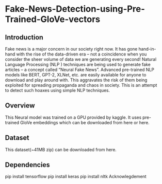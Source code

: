 # Fake-News-Detection-using-Pre-Trained-GloVe-vectors
## Introduction
Fake news is a major concern in our society right now. It has gone hand-in-hand with the rise of the data-driven era – not a coincidence when you consider the sheer volume of data we are generating every second! Natural Language Processing (NLP ) techniques are being used to generate fake articles – a concept called “Neural Fake News”. Advanced pre-trained NLP models like BERT, GPT-2, XLNet, etc. are easily available for anyone to download and play around with. This aggravates the risk of them being exploited for spreading propaganda and chaos in society. This is an attempt to detect such hoaxes using simple NLP techniques.

## Overview
This Neural model was trained on a GPU provided by kaggle. It uses pre-trained GloVe embeddings which can be downloaded from here or here.

## Dataset
This dataset(~41MB zip) can be downloaded from here.

## Dependencies
pip install tensorflow
pip install keras
pip install nltk
Acknowlegdement
